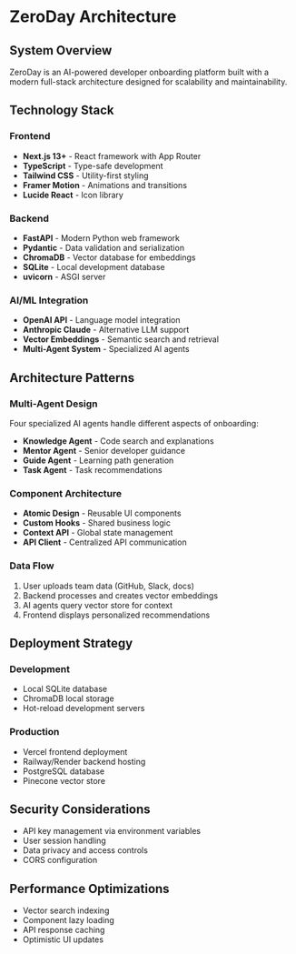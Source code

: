 # ZeroDay Architecture

## System Overview

ZeroDay is an AI-powered developer onboarding platform built with a modern full-stack architecture designed for scalability and maintainability.

## Technology Stack

### Frontend
- **Next.js 13+** - React framework with App Router
- **TypeScript** - Type-safe development
- **Tailwind CSS** - Utility-first styling
- **Framer Motion** - Animations and transitions
- **Lucide React** - Icon library

### Backend
- **FastAPI** - Modern Python web framework
- **Pydantic** - Data validation and serialization
- **ChromaDB** - Vector database for embeddings
- **SQLite** - Local development database
- **uvicorn** - ASGI server

### AI/ML Integration
- **OpenAI API** - Language model integration
- **Anthropic Claude** - Alternative LLM support
- **Vector Embeddings** - Semantic search and retrieval
- **Multi-Agent System** - Specialized AI agents

## Architecture Patterns

### Multi-Agent Design
Four specialized AI agents handle different aspects of onboarding:
- **Knowledge Agent** - Code search and explanations
- **Mentor Agent** - Senior developer guidance
- **Guide Agent** - Learning path generation
- **Task Agent** - Task recommendations

### Component Architecture
- **Atomic Design** - Reusable UI components
- **Custom Hooks** - Shared business logic
- **Context API** - Global state management
- **API Client** - Centralized API communication

### Data Flow
1. User uploads team data (GitHub, Slack, docs)
2. Backend processes and creates vector embeddings
3. AI agents query vector store for context
4. Frontend displays personalized recommendations

## Deployment Strategy

### Development
- Local SQLite database
- ChromaDB local storage
- Hot-reload development servers

### Production
- Vercel frontend deployment
- Railway/Render backend hosting
- PostgreSQL database
- Pinecone vector store

## Security Considerations
- API key management via environment variables
- User session handling
- Data privacy and access controls
- CORS configuration

## Performance Optimizations
- Vector search indexing
- Component lazy loading
- API response caching
- Optimistic UI updates